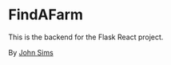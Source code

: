 # FindAFarm

This is the backend for the Flask React project.

By [John Sims](https://github.com/simzeee)
